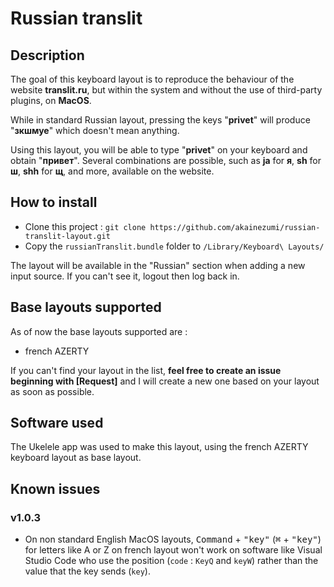 # Russian translit

## Description 
The goal of this keyboard layout is to reproduce the behaviour of the website **translit.ru**, but within the system and without the use of third-party plugins, on **MacOS**.

While in standard Russian layout, pressing the keys "**privet**" will produce "**зкшмуе**" which doesn't mean anything.

Using this layout, you will be able to type "**privet**" on your keyboard and obtain "**привет**".
Several combinations are possible, such as **ja** for **я**, **sh** for **ш**, **shh** for **щ**, and more, available on the website.

## How to install

- Clone this project : ```git clone https://github.com/akainezumi/russian-translit-layout.git```
- Copy the ```russianTranslit.bundle``` folder to ```/Library/Keyboard\ Layouts/```

The layout will be available in the "Russian" section when adding a new input source. If you can't see it, logout then log back in.

## Base layouts supported

As of now the base layouts supported are :
- french AZERTY

If you can't find your layout in the list, **feel free to create an issue beginning with [Request]** and I will create a new one based on your layout as soon as possible.

## Software used

The Ukelele app was used to make this layout, using the french AZERTY keyboard layout as base layout.

## Known issues
### v1.0.3
- On non standard English MacOS layouts, <kbd>Command</kbd> + <kbd>"key"</kbd> (<kbd>⌘</kbd> + <kbd>"key"</kbd>) for letters like <key>A</key> or <key>Z</key> on french layout won't work on software like Visual Studio Code who use the position (`code` : `KeyQ` and `keyW`) rather than the value that the key sends (`key`).